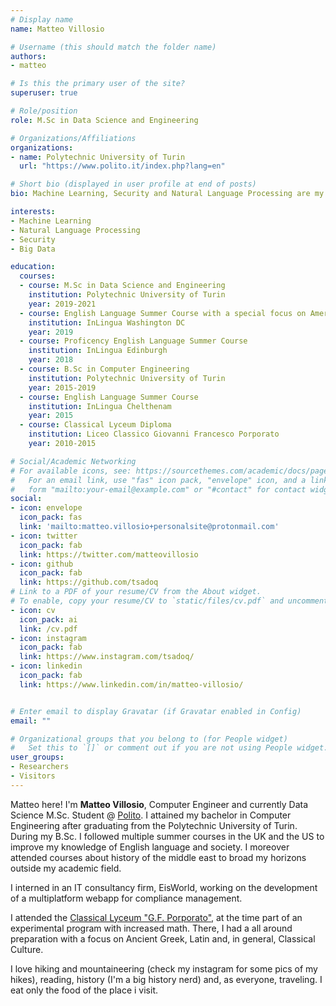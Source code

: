 ```yaml
---
# Display name
name: Matteo Villosio

# Username (this should match the folder name)
authors:
- matteo

# Is this the primary user of the site?
superuser: true

# Role/position
role: M.Sc in Data Science and Engineering

# Organizations/Affiliations
organizations:
- name: Polytechnic University of Turin
  url: "https://www.polito.it/index.php?lang=en"

# Short bio (displayed in user profile at end of posts)
bio: Machine Learning, Security and Natural Language Processing are my research interests. 

interests:
- Machine Learning
- Natural Language Processing
- Security
- Big Data

education:
  courses:
  - course: M.Sc in Data Science and Engineering
    institution: Polytechnic University of Turin
    year: 2019-2021
  - course: English Language Summer Course with a special focus on American-english style and society
    institution: InLingua Washington DC
    year: 2019
  - course: Proficency English Language Summer Course
    institution: InLingua Edinburgh
    year: 2018
  - course: B.Sc in Computer Engineering
    institution: Polytechnic University of Turin
    year: 2015-2019
  - course: English Language Summer Course
    institution: InLingua Chelthenam
    year: 2015
  - course: Classical Lyceum Diploma
    institution: Liceo Classico Giovanni Francesco Porporato
    year: 2010-2015

# Social/Academic Networking
# For available icons, see: https://sourcethemes.com/academic/docs/page-builder/#icons
#   For an email link, use "fas" icon pack, "envelope" icon, and a link in the
#   form "mailto:your-email@example.com" or "#contact" for contact widget.
social:
- icon: envelope
  icon_pack: fas
  link: 'mailto:matteo.villosio+personalsite@protonmail.com'
- icon: twitter
  icon_pack: fab
  link: https://twitter.com/matteovillosio
- icon: github
  icon_pack: fab
  link: https://github.com/tsadoq
# Link to a PDF of your resume/CV from the About widget.
# To enable, copy your resume/CV to `static/files/cv.pdf` and uncomment the lines below.
- icon: cv
  icon_pack: ai
  link: /cv.pdf
- icon: instagram
  icon_pack: fab
  link: https://www.instagram.com/tsadoq/
- icon: linkedin
  icon_pack: fab
  link: https://www.linkedin.com/in/matteo-villosio/


# Enter email to display Gravatar (if Gravatar enabled in Config)
email: ""

# Organizational groups that you belong to (for People widget)
#   Set this to `[]` or comment out if you are not using People widget.
user_groups:
- Researchers
- Visitors
---
```


Matteo here! I'm **Matteo Villosio**, Computer Engineer and currently Data Science M.Sc. Student @ [Polito](https://www.polito.it/index.php?lang=en). I attained my bachelor in Computer Engineering after graduating from the Polytechnic University of Turin. During my B.Sc. I followed multiple summer courses in the UK and the US to improve my knowledge of English language and society. I moreover attended courses about history of the middle east to broad my horizons outside my academic field.

I interned in an IT consultancy firm, EisWorld, working on the development of a multiplatform webapp for compliance management.

I attended the [Classical Lyceum "G.F. Porporato"](), at the time part of an experimental program with increased math. There, I had a all around preparation with a focus on Ancient Greek, Latin and, in general, Classical Culture.

I love hiking and mountaineering (check my instagram for some pics of my hikes), reading, history (I'm a big history nerd) and, as everyone, traveling. I eat only the food of the place i visit.
